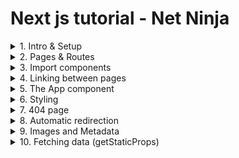 # Next js tutorial - Net Ninja
<details>
<summary>1. Intro & Setup</summary>

- ```npx create-next-app app-name```
</details>

<details>
<summary>2. Pages & Routes</summary>

- Routing is done automatically by Next, mirroring the file structure in the project.
- Each page is a react component inside the ```pages``` folder.
- Subfolders also are mirrored as routes in the application.
- ```index.js``` files are the default page for any given route/subfolder.

</details>

<details>
<summary>3. Import components</summary>
  
- Import syntax is the same as React:

~~~jsx
import Component from "../components/Component"
~~~
</details>

<details>
<summary>4. Linking between pages</summary>

- Client-side navigation is done throught the ```Link``` component and it runs on the browser. Different pages are loaded via JavaScript, instead of HTTP requests, resulting in a much quicker loading time.

~~~jsx
import Link from "next/link"
<Link href="/about">
    <h1>About</h1>
</Link>
~~~

- ```href``` values in a ```Link``` component correspond to its route, which follow the routing rules as seen in [2].

- **Code-splitting & pre-fetching**: By default, Next code-splits the application, so that only the JavaScript needed for the current page is served from the server. You can see it in action at ```Inspect > Network```. At production, Next also will pre-fetch any code needed for the current page in the background, decreasing its loading time. See more at https://web.dev/route-prefetching-in-nextjs/.

</details>

<details>
<summary>5. The App component</summary>

- In ```_app.js```, the ```App``` component takes as an argument the corresponding component of the current page (located at the ```pages``` folder, as seen in [2]).

~~~jsx
// @ _app.js
export default function App({ Component, pageProps }) {
  return (<Component {...pageProps} />)
}
~~~

- **Tip: Adding a Layout to all pages**

~~~jsx
// @ Layout.js
export default function Layout({ children }) {
  return (<>
    <Navbar/>
    {children}
    <Footer/>
  </>)
}
~~~

~~~jsx
// @ _app.js
export default function App({ Component, pageProps }) {
  return (<Layout><Component {...pageProps} /></Layout>)
}
~~~

~~~jsx
// @ index.js || someotherpage.js
export default function HomeOrSomeOtherName() {
  return (<Stuff/>)
}
~~~
</details>

<details>
<summary>6. Styling</summary>

- ***Global style sheet:***

~~~jsx
// @ _app.js
import '@/styles/globals.css'

export default function App({ Component, pageProps }) {
  return <Component {...pageProps} />
}
~~~

- ***Regular imports***

~~~javascript
import 'folder/file.css'

export default function _() {
  return </>
}
~~~

- ***CSS modules***

A CSS Module is a CSS file in which all class names are scoped locally by default.
See more at https://github.com/css-modules/css-modules.

~~~css
/* @ folder1/Component.module.css */
Style1{...}
Style2{...}
Style3{...}
~~~

~~~jsx
// @ folder2/Component.js
import styles from "folder1/Component.module.css"
export default function Component (){
    return(<>
        <div ClassName={styles.Style1}>Style 1</div>
        <div ClassName={styles.Style2}>Style 2</div>
        <div ClassName={styles.Style3}>Style 3</div>
        </>)
}
~~~

Once the component is rendered, the corresponding HTML element's name mirrors the file structure, followed by a random suffix. This way, you can safely repeat naming conventions without generating conflict in the final CSS file.

~~~html
<!-- Rendered HTML -->
<div class="Component_Style1_1Ecsu"/>
<div class="Component_Style2_4kYos"/>
<div class="Component_Style3_8i0mq"/>
~~~

~~~css
/* Rendered CSS */
Component_Style1_1Ecsu{...}
Component_Style2_4kYos{...}
Component_Style3_8i0mq{...}
~~~

*(!) Pure elements cannot be targeted in module-based CSS. To target pure elements, you will need to use a global stylesheet or a regular import.*
</details>

<details>

<summary>7. 404 page</summary>

- At the ```/pages``` folder, add a file called ```404.js```. Next will handle it automatically.
</details>

<details>

<summary>8. Automatic redirection</summary>

~~~jsx
// @ 404.js
const NotFound = () => {
  const router = useRouter()
  useEffect(()=>{
    setTimeOut(() => {
      router.go(-1)
    },3000)
  },[])
  return(<>404</>)
}
export default NotFound
~~~
</details>

<details>
<summary>9. Images and Metadata</summary>

- Next's ```Image``` component is as a replacement for the ```img``` element. ```Image``` comes with automatic responsiveness and lazy loading 
(See more at https://dev.to/dephraiim/lazy-loading-images-in-nextjs-3am8).
- See more at
  - https://nextjs.org/docs/api-reference/next/image
  - https://dev.to/dephraiim/lazy-loading-images-in-nextjs-3am8
  - https://www.youtube.com/watch?v=8viWcH5bUE4

~~~jsx
import Image from 'next/image'
export default function Page(){
  return(
    <Image src="/image.png" width={10} height={10}/>
  )
}
~~~


- Metadata can be placed inside the ```Head``` component.

~~~jsx
import Head from 'next/head'
export default function Page(){
  return(<>
    <Head>
      <title>Page's title</title>
      <meta name="keywords" content="something"/>
    </Head>
  </>)
}
~~~

</details>

<details>
<summary>10. Fetching data (getStaticProps)</summary>

- JSON Placeholder: https://jsonplaceholder.typicode.com (free fake API for tests)

- ```useEffect``` could be used to fetch data into a component. However, it's prefered that the content be pre-rendered in the server, so that the template has data in it.

- If you export a function called ```getStaticProps``` (Static Site Generation) from a page, Next.js will pre-render this page at build time using the props returned by getStaticProps (https://nextjs.org/docs/basic-features/data-fetching/get-static-props).

~~~jsx
export const getStaticProps = async ()=>{
  const res = await fetch ("https://jsonplaceholder.typicode.com/users")
  const data = await res.json()
  return {
    props:{users:data}
  }
}

export default function Home({users}) {
  return (<>
    <div>
      {users.map(user=>(
        <div key={user.id}>{user.name}</div>
      ))}
    </div>
  </>)
}
~~~

</details>